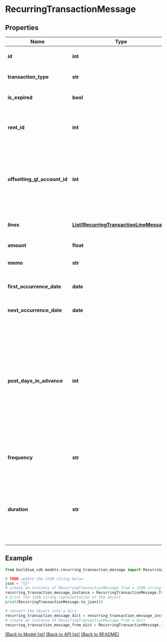 # RecurringTransactionMessage


## Properties

Name | Type | Description | Notes
------------ | ------------- | ------------- | -------------
**id** | **int** | The unique identifier for the recurring transaction schedule. | [optional] 
**transaction_type** | **str** | Indicates the type of transaction to be applied to the ledger. | [optional] 
**is_expired** | **bool** | Indicates if the recurring transaction schedule has expired. | [optional] 
**rent_id** | **int** | The unique identifier of the scheduled Rent entity. This field is only applicable for &#x60;Charge&#x60; transaction types. | [optional] 
**offsetting_gl_account_id** | **int** | Offsetting general ledger account identifier. The offsetting general ledger account acts as the expense account. Note, this field is only applicable for &#x60;Credit&#x60; transaction types. | [optional] 
**lines** | [**List[RecurringTransactionLineMessage]**](RecurringTransactionLineMessage.md) | Line items describing how the transaction is to be allocated when it is processed. | [optional] 
**amount** | **float** | Total amount of the recurring transaction. | [optional] 
**memo** | **str** | Memo associated with the recurring transaction. | [optional] 
**first_occurrence_date** | **date** | The date the first occurrence of this transaction was processed. | [optional] 
**next_occurrence_date** | **date** | The next date the scheduled transaction will be processed. | [optional] 
**post_days_in_advance** | **int** | The number of days ahead of the transaction date the transaction will post on the lease ledger. This setting is used to add the transaction to the ledger ahead of it&#39;s due date for visibility. For example, if the &#x60;FirstOccurrenceDate&#x60; is set to 8/10/2022 and this value is set to 5 then the charge will added to the ledger on 8/5/2022, but will have transaction date of 8/10/2022. | [optional] 
**frequency** | **str** | Indicates the frequency at which the recurring transaction is processed. | [optional] 
**duration** | **str** | Specifies the period of time/occurrences the recurring transaction will be processed. Note, if the &#x60;Frequency&#x60; field is set to &#x60;OneTime&#x60; this field should be set to &#x60;NULL&#x60; as any submitted value will be ignored. | [optional] 

## Example

```python
from buildium_sdk.models.recurring_transaction_message import RecurringTransactionMessage

# TODO update the JSON string below
json = "{}"
# create an instance of RecurringTransactionMessage from a JSON string
recurring_transaction_message_instance = RecurringTransactionMessage.from_json(json)
# print the JSON string representation of the object
print(RecurringTransactionMessage.to_json())

# convert the object into a dict
recurring_transaction_message_dict = recurring_transaction_message_instance.to_dict()
# create an instance of RecurringTransactionMessage from a dict
recurring_transaction_message_from_dict = RecurringTransactionMessage.from_dict(recurring_transaction_message_dict)
```
[[Back to Model list]](../README.md#documentation-for-models) [[Back to API list]](../README.md#documentation-for-api-endpoints) [[Back to README]](../README.md)


